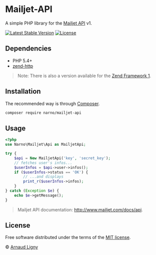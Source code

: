 # Mailjet-API

A simple PHP library for the [Mailjet API](http://www.mailjet.com/docs/api) v1.

[![Latest Stable Version](https://poser.pugx.org/narno/mailjet-api/version)](https://packagist.org/packages/narno/mailjet-api) [![License](https://poser.pugx.org/narno/mailjet-api/license)](https://packagist.org/packages/narno/mailjet-api)

## Dependencies

* PHP 5.4+
* [zend-http](https://github.com/zendframework/zend-http)

> Note: There is also a version available for the [Zend Framework 1](https://github.com/Narno/Mailjet-API/tree/zf1).

## Installation

The recommended way is through [Composer](https://getcomposer.org).

```bash
composer require narno/mailjet-api
```

## Usage

```php
<?php
use Narno\Mailjet\Api as MailjetApi;

try {
    $api = New MailjetApi('key', 'secret_key');
    // fetches user's infos...
    $userInfos = $api->user->infos();
    if ($userInfos->status == 'OK') {
        // ...and displays
        print_r($userInfos->infos);
    }
} catch (Exception $e) {
    echo $e->getMessage();
}
```

> Mailjet API documentation: <http://www.mailjet.com/docs/api>.

## License

Free software distributed under the terms of the [MIT license](http://opensource.org/licenses/MIT).

© [Arnaud Ligny](https://arnaudligny.fr)
